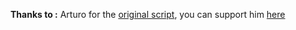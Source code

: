 **Thanks to :**
Arturo for the [original script](https://github.com/Arturo-1212/PTCGPB/releases/tag/v6.1.7beta), you can support him [here](https://buymeacoffee.com/aarturoo) 
